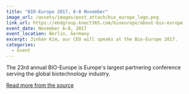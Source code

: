 ```yaml
---
title: "BIO-Europe 2017, 6-8 November"
image_url: /assets/images/post_attach/bio_europe_logo.png
link_url: https://ebdgroup.knect365.com/bioeurope/about-bio-europe
event_date: November 6–8, 2017
event_location: Berlin, Germany
excerpt: Jinhan Kim, our CEO will speaks at the Bio-Europe 2017.
categories:
  - Event
---
```


The 23rd annual BIO-Europe is Europe's largest partnering conference serving the global biotechnology industry. 


[Read more from the source](https://ebdgroup.knect365.com/bioeurope/about-bio-europe)
